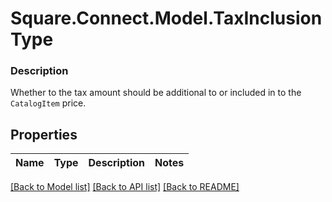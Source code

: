 # Square.Connect.Model.TaxInclusionType

### Description

Whether to the tax amount should be additional to or included in to the `CatalogItem` price.

## Properties

Name | Type | Description | Notes
------------ | ------------- | ------------- | -------------



[[Back to Model list]](../README.md#documentation-for-models) [[Back to API list]](../README.md#documentation-for-api-endpoints) [[Back to README]](../README.md)

